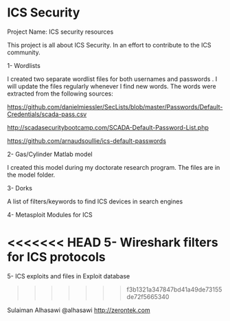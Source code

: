 # ICS Security
 Project Name: ICS security resources

 This project is all about ICS Security. In an effort to contribute to the ICS community.

 1- Wordlists

I created two separate  wordlist files for both  usernames and passwords . I will update the files regularly whenever I find new words. The words were extracted from the following sources:

https://github.com/danielmiessler/SecLists/blob/master/Passwords/Default-Credentials/scada-pass.csv

http://scadasecuritybootcamp.com/SCADA-Default-Password-List.php

https://github.com/arnaudsoullie/ics-default-passwords

2- Gas/Cylinder Matlab model

I created this model during my doctorate research program. The files are in the model folder.

3- Dorks

A list of filters/keywords to find ICS devices in search engines

4- Metasploit Modules for ICS

<<<<<<< HEAD
5- Wireshark filters for ICS protocols 
=======
5- ICS exploits and files in Exploit database
>>>>>>> f3b1321a347847bd41a49de73155de72f5665340

 Sulaiman Alhasawi
 @alhasawi
 http://zerontek.com
